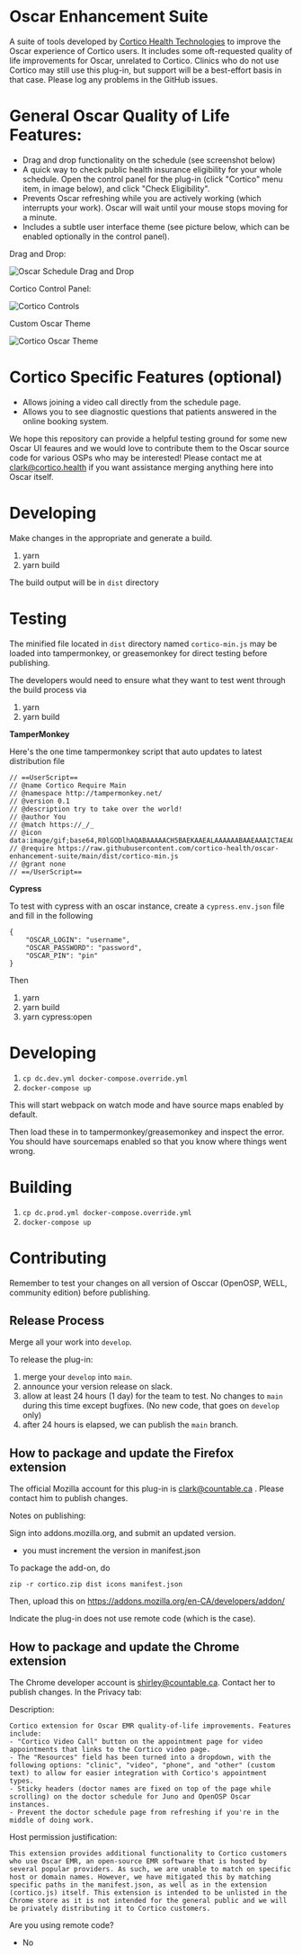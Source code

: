# Oscar Enhancement Suite

A suite of tools developed by [Cortico Health Technologies](https://cortico.ca) to improve the Oscar experience of Cortico users. It includes some oft-requested quality of life improvements for Oscar, unrelated to Cortico. Clinics who do not use Cortico may still use this plug-in, but support will be a best-effort basis in that case. Please log any problems in the GitHub issues.

# General Oscar Quality of Life Features:

- Drag and drop functionality on the schedule (see screenshot below)
- A quick way to check public health insurance eligibility for your whole schedule. Open the control panel for the plug-in (click "Cortico" menu item, in image below), and click "Check Eligibility".
- Prevents Oscar refreshing while you are actively working (which interrupts your work). Oscar will wait until your mouse stops moving for a minute.
- Includes a subtle user interface theme (see picture below, which can be enabled optionally in the control panel).

Drag and Drop:

![Oscar Schedule Drag and Drop](dnd.gif)

Cortico Control Panel:

![Cortico Controls](cortico-control.png)

Custom Oscar Theme

![Cortico Oscar Theme](cortico-oscar-ui.png)

# Cortico Specific Features (optional)

- Allows joining a video call directly from the schedule page.
- Allows you to see diagnostic questions that patients answered in the online booking system.

We hope this repository can provide a helpful testing ground for some new Oscar UI feaures and we would love to contribute them to the Oscar source code for various OSPs who may be interested! Please contact me at clark@cortico.health if you want assistance merging anything here into Oscar itself.

# Developing

Make changes in the appropriate and generate a build.

1. yarn
2. yarn build

The build output will be in `dist` directory

# Testing

The minified file located in `dist` directory named `cortico-min.js` may be loaded
into tampermonkey, or greasemonkey for direct testing before publishing.

The developers would need to ensure what they want to test went through the build process via

1. yarn
2. yarn build

**TamperMonkey**

Here's the one time tampermonkey script that auto updates to latest distribution file

    // ==UserScript==
    // @name Cortico Require Main
    // @namespace http://tampermonkey.net/
    // @version 0.1
    // @description try to take over the world!
    // @author You
    // @match https://_/_
    // @icon data:image/gif;base64,R0lGODlhAQABAAAAACH5BAEKAAEALAAAAAABAAEAAAICTAEAOw==
    // @require https://raw.githubusercontent.com/cortico-health/oscar-enhancement-suite/main/dist/cortico-min.js
    // @grant none
    // ==/UserScript==

**Cypress**

To test with cypress with an oscar instance, create a `cypress.env.json` file and fill in the following

```
{
    "OSCAR_LOGIN": "username",
    "OSCAR_PASSWORD": "password",
    "OSCAR_PIN": "pin"
}
```

Then

1. yarn
2. yarn build
3. yarn cypress:open

# Developing

1. `cp dc.dev.yml docker-compose.override.yml`
2. `docker-compose up`

This will start webpack on watch mode and have source maps enabled by default.

Then load these in to tampermonkey/greasemonkey and inspect the error. You should have sourcemaps enabled so that you know where things went wrong.

# Building

1. `cp dc.prod.yml docker-compose.override.yml`
2. `docker-compose up`

# Contributing

Remember to test your changes on all version of Osccar (OpenOSP, WELL, community edition) before publishing.

## Release Process

Merge all your work into `develop`.

To release the plug-in:
1. merge your `develop` into `main`.
2. announce your version release on slack.
3. allow at least 24 hours (1 day) for the team to test. No changes to `main` during this time except bugfixes. (No new code, that goes on `develop` only)
4. after 24 hours is elapsed, we can publish the `main` branch.

## How to package and update the Firefox extension

The official Mozilla account for this plug-in is clark@countable.ca . Please contact him to publish changes.

Notes on publishing:

Sign into addons.mozilla.org, and submit an updated version.

- you must increment the version in manifest.json

To package the add-on, do

```
zip -r cortico.zip dist icons manifest.json
```

Then, upload this on https://addons.mozilla.org/en-CA/developers/addon/

Indicate the plug-in does not use remote code (which is the case).

## How to package and update the Chrome extension

The Chrome developer account is shirley@countable.ca. Contact her to publish changes. In the Privacy tab:

Description:

```
Cortico extension for Oscar EMR quality-of-life improvements. Features include:
- "Cortico Video Call" button on the appointment page for video appointments that links to the Cortico video page.
- The "Resources" field has been turned into a dropdown, with the following options: "clinic", "video", "phone", and "other" (custom text) to allow for easier integration with Cortico's appointment types.
- Sticky headers (doctor names are fixed on top of the page while scrolling) on the doctor schedule for Juno and OpenOSP Oscar instances.
- Prevent the doctor schedule page from refreshing if you're in the middle of doing work.
```

Host permission justification:

```
This extension provides additional functionality to Cortico customers who use Oscar EMR, an open-source EMR software that is hosted by several popular providers. As such, we are unable to match on specific host or domain names. However, we have mitigated this by matching specific paths in the manifest.json, as well as in the extension (cortico.js) itself. This extension is intended to be unlisted in the Chrome store as it is not intended for the general public and we will be privately distributing it to Cortico customers.
```

Are you using remote code?

- No
